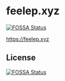 # feelep.xyz
[![FOSSA Status](https://app.fossa.io/api/projects/git%2Bgithub.com%2Ffeelepxyz%2Ffeelep.xyz.svg?type=shield)](https://app.fossa.io/projects/git%2Bgithub.com%2Ffeelepxyz%2Ffeelep.xyz?ref=badge_shield)


https://feelep.xyz


## License
[![FOSSA Status](https://app.fossa.io/api/projects/git%2Bgithub.com%2Ffeelepxyz%2Ffeelep.xyz.svg?type=large)](https://app.fossa.io/projects/git%2Bgithub.com%2Ffeelepxyz%2Ffeelep.xyz?ref=badge_large)